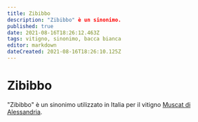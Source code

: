 ```yaml
---
title: Zibibbo
description: "Zibibbo" è un sinonimo.
published: true
date: 2021-08-16T18:26:12.463Z
tags: vitigno, sinonimo, bacca bianca
editor: markdown
dateCreated: 2021-08-16T18:26:10.125Z
---
```


# Zibibbo

"Zibibbo" è un sinonimo utilizzato in Italia per il vitigno [Muscat di Alessandria](/vitigni/bacca-bianca/muscat-di-alessandria).